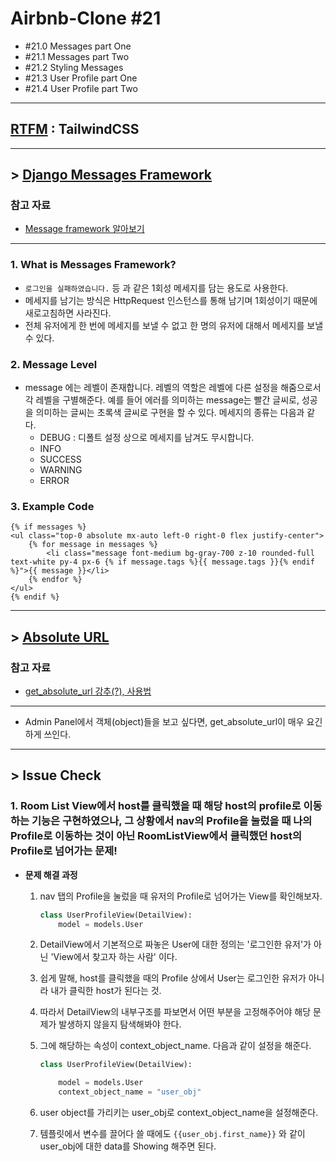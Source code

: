 # Airbnb-Clone #21

- #21.0 Messages part One
- #21.1 Messages part Two
- #21.2 Styling Messages
- #21.3 User Profile part One
- #21.4 User Profile part Two

---

## [RTFM](https://tailwindcss.com/docs/) : TailwindCSS

---

## > [Django Messages Framework](https://docs.djangoproject.com/en/3.0/ref/contrib/messages/)

### 참고 자료

- [Message framework 알아보기](https://ssungkang.tistory.com/entry/Djangomessage-framework-%EC%95%8C%EC%95%84%EB%B3%B4%EA%B8%B0)

---

### 1. What is Messages Framework?

- `로그인을 실패하였습니다.` 등 과 같은 1회성 메세지를 담는 용도로 사용한다.
- 메세지를 남기는 방식은 HttpRequest 인스턴스를 통해 남기며 1회성이기 때문에 새로고침하면 사라진다.
- 전체 유저에게 한 번에 메세지를 보낼 수 없고 한 명의 유저에 대해서 메세지를 보낼 수 있다.

### 2. Message Level

- message 에는 레벨이 존재합니다. 레벨의 역할은 레벨에 다른 설정을 해줌으로서 각 레벨을 구별해준다. 예를 들어 에러를 의미하는 message는 빨간 글씨로, 성공을 의미하는 글씨는 초록색 글씨로 구현을 할 수 있다. 메세지의 종류는 다음과 같다.
  - DEBUG : 디폴트 설정 상으로 메세지를 남겨도 무시합니다.
  - INFO
  - SUCCESS
  - WARNING
  - ERROR

### 3. Example Code

```django
{% if messages %}
<ul class="top-0 absolute mx-auto left-0 right-0 flex justify-center">
    {% for message in messages %}
        <li class="message font-medium bg-gray-700 z-10 rounded-full text-white py-4 px-6 {% if message.tags %}{{ message.tags }}{% endif %}">{{ message }}</li>
    {% endfor %}
</ul>
{% endif %}
```

---

## > [Absolute URL](https://docs.djangoproject.com/en/3.0/ref/models/instances/#get-absolute-url)

### 참고 자료

- [get_absolute_url 강추(?), 사용법](https://wayhome25.github.io/django/2017/05/05/django-url-reverse/) 

---

- Admin Panel에서 객체(object)들을 보고 싶다면, get_absolute_url이 매우 요긴하게 쓰인다.

---

## > Issue Check

### 1. Room List View에서 host를 클릭했을 때 해당 host의 profile로 이동하는 기능은 구현하였으나, 그 상황에서 nav의 Profile을 눌렀을 때 나의 Profile로 이동하는 것이 아닌 RoomListView에서 클릭했던 host의 Profile로 넘어가는 문제!

- **문제 해결 과정**

  1. nav 탭의 Profile을 눌렀을 때 유저의 Profile로 넘어가는 View를 확인해보자.

     ```python
     class UserProfileView(DetailView):
         model = models.User
     ```

  2. DetailView에서 기본적으로 짜놓은 User에 대한 정의는 '로그인한 유저'가 아닌 'View에서 찾고자 하는 사람' 이다.

  3. 쉽게 말해, host를 클릭했을 때의 Profile 상에서 User는 로그인한 유저가 아니라 내가 클릭한 host가 된다는 것.

  4. 따라서 DetailView의 내부구조를 파보면서 어떤 부분을 고정해주어야 해당 문제가 발생하지 않을지 탐색해봐야 한다.

  5. 그에 해당하는 속성이 context_object_name. 다음과 같이 설정을 해준다.

     ```python
     class UserProfileView(DetailView):
     
         model = models.User
         context_object_name = "user_obj"
     ```

  6. user object를 가리키는 user_obj로 context_object_name을 설정해준다.

  7. 템플릿에서 변수를 끌어다 쓸 때에도 `{{user_obj.first_name}}` 와 같이 user_obj에 대한 data를 Showing 해주면 된다.

